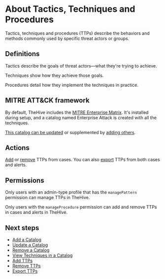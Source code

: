 # About Tactics, Techniques and Procedures

Tactics, techniques and procedures (TTPs) describe the behaviors and methods commonly used by specific threat actors or groups.

## Definitions

Tactics describe the goals of threat actors—what they're trying to achieve.

Techniques show how they achieve those goals.

Procedures detail how they implement the techniques in practice.

## MITRE ATT&CK framework

By default, TheHive includes the [MITRE Enterprise Matrix](https://attack.mitre.org/matrices/enterprise/). It's installed during setup, and a catalog named Enterprise Attack is created with all the techniques.

[This catalog can be updated](../../../../administration/ttps/update-a-catalog.md) or supplemented by [adding others](../../../../administration/ttps/add-a-catalog.md).

## Actions

[Add](add-ttps.md) or [remove](remove-ttps.md) TTPs from cases. You can also [export](export-ttps.md) TTPs from both cases and alerts.

## Permissions

Only users with an admin-type profile that has the `managePattern` permission can manage TTPs in TheHive.

Only users with the `manageProcedure` permission can add and remove TTPs in cases and alerts in TheHive.

<h2>Next steps</h2>

* [Add a Catalog](../../../../administration/ttps/add-a-catalog.md)
* [Update a Catalog](../../../../administration/ttps/update-a-catalog.md)
* [Remove a Catalog](../../../../administration/ttps/remove-a-catalog.md)
* [View Techniques in a Catalog](../../../../administration/ttps/view-techniques-in-a-catalog.md)
* [Add TTPs](add-ttps.md)
* [Remove TTPs](remove-ttps.md)
* [Export TTPs](export-ttps.md)